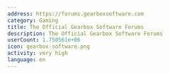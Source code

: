 ```yaml
---
address: https://forums.gearboxsoftware.com
category: Gaming
title: The Official Gearbox Software Forums
description: The Official Gearbox Software Forums
userCount: 1.750561e+06
icon: gearbox-software.png
activity: very high
language: en
---
```

